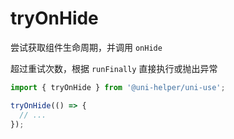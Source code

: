 # tryOnHide

尝试获取组件生命周期，并调用 `onHide`

超过重试次数，根据 `runFinally` 直接执行或抛出异常

```typescript
import { tryOnHide } from '@uni-helper/uni-use';

tryOnHide(() => {
  // ...
});
```
